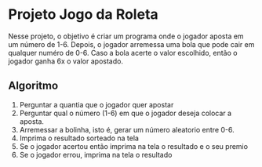 # Projeto Jogo da Roleta

Nesse projeto, o objetivo é criar um programa onde o jogador aposta em um número de 1-6. 
Depois, o jogador arremessa uma bola que pode cair em qualquer numéro de 0-6. Caso a bola acerte o valor escolhido, então o jogador ganha 6x o valor apostado.

## Algoritmo

1. Perguntar a quantia que o jogador quer apostar
2. Perguntar qual o número (1-6) em que o jogador deseja colocar a aposta.
3. Arremessar a bolinha, isto é, gerar um número aleatorio entre 0-6.
4. Imprima o resultado sorteado na tela
5. Se o jogador acertou então imprima na tela o resultado e o seu premio
6. Se o jogador errou, imprima na tela o resultado
